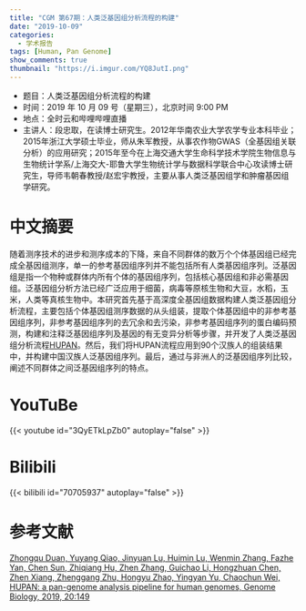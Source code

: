 ```yaml
---
title: "CGM 第67期：人类泛基因组分析流程的构建"
date: "2019-10-09"
categories:
  - 学术报告
tags: [Human, Pan Genome]
show_comments: true
thumbnail: "https://i.imgur.com/YQ8JutI.png"
---
```



- 题目：人类泛基因组分析流程的构建
- 时间：2019 年 10 月 09 号（星期三），北京时间 9:00 PM
- 地点：全时云和哔哩哔哩直播
- 主讲人：段忠取，在读博士研究生。2012年华南农业大学农学专业本科毕业；2015年浙江大学硕士毕业，师从朱军教授，从事农作物GWAS（全基因组关联分析）的应用研究；2015年至今在上海交通大学生命科学技术学院生物信息与生物统计学系/上海交大-耶鲁大学生物统计学与数据科学联合中心攻读博士研究生，导师韦朝春教授/赵宏宇教授，主要从事人类泛基因组学和肿瘤基因组学研究。

# 中文摘要

随着测序技术的进步和测序成本的下降，来自不同群体的数万个个体基因组已经完成全基因组测序，单一的参考基因组序列并不能包括所有人类基因组序列。泛基因组是指一个物种或群体内所有个体的基因组序列，包括核心基因组和非必需基因组。泛基因组分析方法已经广泛应用于细菌，病毒等原核生物和大豆，水稻，玉米，人类等真核生物中。本研究首先基于高深度全基因组数据构建人类泛基因组分析流程，主要包括个体基因组测序数据的从头组装，提取个体基因组中的非参考基因组序列，非参考基因组序列的去冗余和去污染，非参考基因组序列的蛋白编码预测，构建和注释泛基因组序列及基因的有无变异分析等步骤，并开发了人类泛基因组分析流程[HUPAN](https://github.com/SJTU-CGM/HUPAN)。然后，我们将HUPAN流程应用到90个汉族人的组装结果中，并构建中国汉族人泛基因组序列。最后，通过与非洲人的泛基因组序列比较，阐述不同群体之间泛基因组序列的特点。


# YouTuBe

{{< youtube id="3QyETkLpZb0" autoplay="false" >}}

# Bilibili

{{< bilibili id="70705937" autoplay="false" >}}

# 参考文献

[Zhongqu Duan, Yuyang Qiao, Jinyuan Lu, Huimin Lu, Wenmin Zhang, Fazhe Yan, Chen Sun, Zhiqiang Hu, Zhen Zhang, Guichao Li, Hongzhuan Chen, Zhen Xiang, Zhenggang Zhu, Hongyu Zhao, Yingyan Yu, Chaochun Wei, HUPAN: a pan-genome analysis pipeline for human genomes, Genome Biology, 2019, 20:149](https://genomebiology.biomedcentral.com/articles/10.1186/s13059-019-1751-y)
